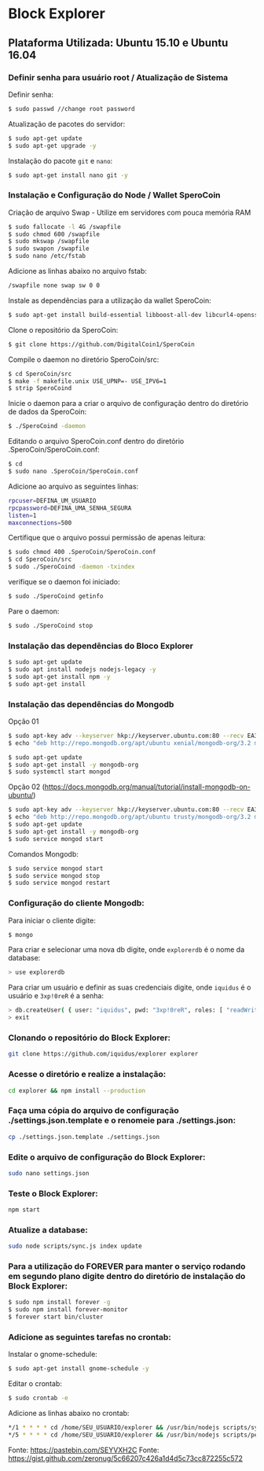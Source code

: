 # Block Explorer

## Plataforma Utilizada: Ubuntu 15.10 e Ubuntu 16.04

### Definir senha para usuário root / Atualização de Sistema
Definir senha:
```sh
$ sudo passwd //change root password
```

Atualização de pacotes do servidor:
```sh
$ sudo apt-get update
$ sudo apt-get upgrade -y
```

Instalação do pacote `git` e `nano`:
```sh
$ sudo apt-get install nano git -y
```

### Instalação e Configuração do Node / Wallet SperoCoin
Criação de arquivo Swap - Utilize em servidores com pouca memória RAM
```sh
$ sudo fallocate -l 4G /swapfile
$ sudo chmod 600 /swapfile
$ sudo mkswap /swapfile
$ sudo swapon /swapfile
$ sudo nano /etc/fstab
```

Adicione as linhas abaixo no arquivo fstab:
```sh
/swapfile none swap sw 0 0
```

Instale as dependências para a utilização da wallet SperoCoin:
```sh
$ sudo apt-get install build-essential libboost-all-dev libcurl4-openssl-dev libdb5.3-dev libdb5.3++-dev qt-sdk libminiupnpc-dev qrencode libqrencode-dev git libtool automake autotools-dev autoconf pkg-config libssl-dev libgmp3-dev libevent-dev bsdmainutils
```

Clone o repositório da SperoCoin:
```sh
$ git clone https://github.com/DigitalCoin1/SperoCoin
```

Compile o daemon no diretório SperoCoin/src:
```sh
$ cd SperoCoin/src
$ make -f makefile.unix USE_UPNP=- USE_IPV6=1
$ strip SperoCoind
```

Inicie o daemon para a criar o arquivo de configuração dentro do diretório de dados da SperoCoin:
```sh
$ ./SperoCoind -daemon
```
Editando o arquivo SperoCoin.conf dentro do diretório .SperoCoin/SperoCoin.conf:
```sh
$ cd
$ sudo nano .SperoCoin/SperoCoin.conf
```

Adicione ao arquivo as seguintes linhas:
```sh
rpcuser=DEFINA_UM_USUARIO
rpcpassword=DEFINA_UMA_SENHA_SEGURA
listen=1
maxconnections=500
```

Certifique que o arquivo possui permissão de apenas leitura:
```sh
$ sudo chmod 400 .SperoCoin/SperoCoin.conf
$ cd SperoCoin/src
$ sudo ./SperoCoind -daemon -txindex
```

verifique se o daemon foi iniciado:
```sh
$ sudo ./SperoCoind getinfo
```

Pare o daemon:
```sh
$ sudo ./SperoCoind stop
```

### Instalação das dependências do Bloco Explorer
```sh
$ sudo apt-get update
$ sudo apt install nodejs nodejs-legacy -y
$ sudo apt-get install npm -y
$ sudo apt-get install
```

### Instalação das dependências do Mongodb
Opção 01
```sh
$ sudo apt-key adv --keyserver hkp://keyserver.ubuntu.com:80 --recv EA312927
$ echo "deb http://repo.mongodb.org/apt/ubuntu xenial/mongodb-org/3.2 multiverse" | sudo tee /etc/apt/sources.list.d/mongodb-org-3.2.list

$ sudo apt-get update
$ sudo apt-get install -y mongodb-org
$ sudo systemctl start mongod
```

Opção 02 (https://docs.mongodb.org/manual/tutorial/install-mongodb-on-ubuntu/)
```sh
$ sudo apt-key adv --keyserver hkp://keyserver.ubuntu.com:80 --recv EA312927
$ echo "deb http://repo.mongodb.org/apt/ubuntu trusty/mongodb-org/3.2 multiverse" | sudo tee /etc/apt/sources.list.d/mongodb-org-3.2.list
$ sudo apt-get update
$ sudo apt-get install -y mongodb-org
$ sudo service mongod start
```

Comandos Mongodb:
```sh
$ sudo service mongod start
$ sudo service mongod stop
$ sudo service mongod restart
```
### Configuração do cliente Mongodb:
Para iniciar o cliente digite:
```sh
$ mongo
```

Para criar e selecionar uma nova db digite, onde `explorerdb` é o nome da database:
```sh
> use explorerdb
```

Para criar um usuário e definir as suas credenciais digite, onde `iquidus` é o usuário e `3xp!0reR` é a senha:
```sh
> db.createUser( { user: "iquidus", pwd: "3xp!0reR", roles: [ "readWrite" ] } )
> exit
```
### Clonando o repositório do Block Explorer:
```sh
git clone https://github.com/iquidus/explorer explorer
```
### Acesse o diretório e realize a instalação:
```sh
cd explorer && npm install --production
```

### Faça uma cópia do arquivo de configuração ./settings.json.template e o renomeie para ./settings.json:
```sh
cp ./settings.json.template ./settings.json
```
### Edite o arquivo de configuração do Block Explorer:
```sh
sudo nano settings.json
```

### Teste o Block Explorer:
```sh
npm start
```

### Atualize a database:
```sh
sudo node scripts/sync.js index update
```

### Para a utilização do FOREVER para manter o serviço rodando em segundo plano digite dentro do diretório de instalação do Block Explorer:
```sh
$ sudo npm install forever -g
$ sudo npm install forever-monitor
$ forever start bin/cluster
```
### Adicione as seguintes tarefas no crontab:
Instalar o gnome-schedule:
```sh
$ sudo apt-get install gnome-schedule -y
```

Editar o crontab:
```sh
$ sudo crontab -e
```

Adicione as linhas abaixo no crontab:
```sh
*/1 * * * * cd /home/SEU_USUARIO/explorer && /usr/bin/nodejs scripts/sync.js index update > /dev/null 2>&1
*/5 * * * * cd /home/SEU_USUARIO/explorer && /usr/bin/nodejs scripts/peers.js > /dev/null 2>&1
```

Fonte: https://pastebin.com/SEYVXH2C
Fonte: https://gist.github.com/zeronug/5c66207c426a1d4d5c73cc872255c572
